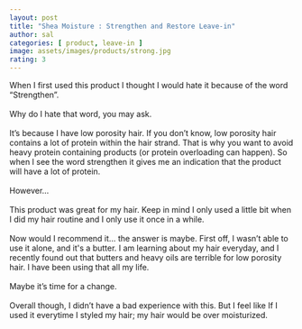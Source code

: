 ```yaml
---
layout: post
title: "Shea Moisture : Strengthen and Restore Leave-in"
author: sal
categories: [ product, leave-in ]
image: assets/images/products/strong.jpg
rating: 3
---
```

When I first used this product I thought I would hate it because of the word “Strengthen”.<br><br>
Why do I hate that word, you may ask.<br><br>
It’s because I have low porosity hair. If you don’t know, low porosity hair contains a lot of protein within the hair strand. That is why you want to avoid heavy protein containing products (or protein overloading can happen). So when I see the word strengthen it gives me an indication that the product will have a lot of protein. <br><br>
However…<br><br>
This product was great for my hair. Keep in mind I only used a little bit when I did my hair routine and I only use it once in a while.<br><br>
Now would I recommend it… the answer is maybe. First off, I wasn’t able to use it alone, and it's a butter. I am learning about my hair everyday, and I recently found out that butters and heavy oils are terrible for low porosity hair. I have been using that all my life. <br><br>Maybe it’s time for a change.<br><br> Overall though, I didn’t have a bad experience with this. But I feel like If I used it everytime I styled my hair; my hair would be over moisturized.

